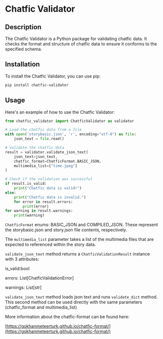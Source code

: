 # Chatfic Validator

## Description

The Chatfic Validator is a Python package for validating chatfic data. It checks the format and structure of chatfic data to ensure it conforms to the specified schema.

## Installation

To install the Chatfic Validator, you can use pip:

```bash
pip install chatfic-validator
```

## Usage

Here's an example of how to use the Chatfic Validator:

```python
from chatfic_validator import ChatficValidator as validator

# Load the chatfic data from a file
with open('storybasic.json', 'r', encoding="utf-8") as file:
    json_text = file.read()

# Validate the chatfic data
result = validator.validate_json_text(
    json_text=json_text,
    chatfic_format=ChatficFormat.BASIC_JSON,
    multimedia_list=["time.jpeg"]
)

# Check if the validation was successful
if result.is_valid:
    print("Chatfic data is valid!")
else:
    print("Chatfic data is invalid.")
    for error in result.errors:
        print(error)
for warning in result.warnings:
    print(warning)
```

`ChatficFormat` enums: BASIC_JSON and COMPILED_JSON. These represent the storybasic.json and story.json file contents, respectively.

The `multimedia_list` parameter takes a list of the multimedia files that are expected to referenced within the story data.

`validate_json_text` method returns a `ChatficValidationResult` instance with 3 attributes:

is_valid:bool

errors: List[ChatficValidationError]

warnings: List[str]

`validate_json_text` method loads json text and runs `validate_dict` method. This second method can be used directly with the same parameters (chatfic_format and multimedia_list)

More information about the chatfic-format can be found here:

[https://gokhanmeteerturk.github.io/chatfic-format/](https://gokhanmeteerturk.github.io/chatfic-format/)
